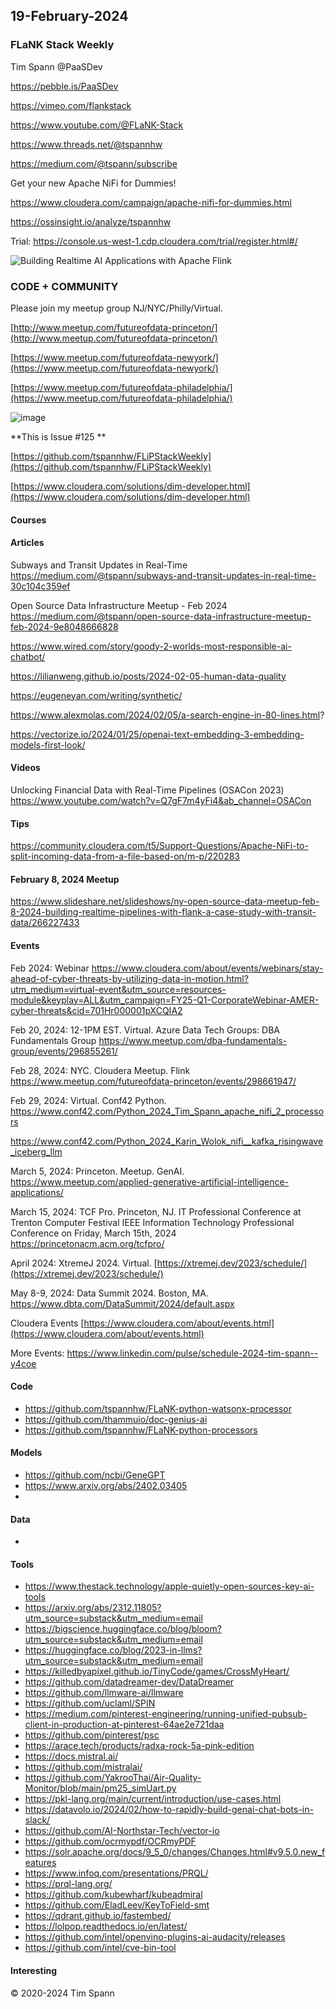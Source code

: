 ## 19-February-2024



### FLaNK Stack Weekly


Tim Spann @PaaSDev

https://pebble.is/PaaSDev

https://vimeo.com/flankstack

https://www.youtube.com/@FLaNK-Stack

https://www.threads.net/@tspannhw

https://medium.com/@tspann/subscribe

Get your new Apache NiFi for Dummies!

https://www.cloudera.com/campaign/apache-nifi-for-dummies.html

https://ossinsight.io/analyze/tspannhw

Trial: https://console.us-west-1.cdp.cloudera.com/trial/register.html#/

![Building Realtime AI Applications with Apache Flink](https://github.com/tspannhw/FLiPStackWeekly/assets/18673814/98d10d79-c316-4f84-b51f-b4c0eb6128b8)


### CODE + COMMUNITY

Please join my meetup group NJ/NYC/Philly/Virtual. 

[http://www.meetup.com/futureofdata-princeton/](http://www.meetup.com/futureofdata-princeton/)

[https://www.meetup.com/futureofdata-newyork/](https://www.meetup.com/futureofdata-newyork/)

[https://www.meetup.com/futureofdata-philadelphia/](https://www.meetup.com/futureofdata-philadelphia/)

![image](https://github.com/tspannhw/FLiPStackWeekly/assets/18673814/5a9ed187-64a4-48db-b3aa-acbc8828e893)


**This is Issue #125 **

[https://github.com/tspannhw/FLiPStackWeekly](https://github.com/tspannhw/FLiPStackWeekly)

[https://www.cloudera.com/solutions/dim-developer.html](https://www.cloudera.com/solutions/dim-developer.html)


#### Courses



#### Articles

Subways and Transit Updates in Real-Time
https://medium.com/@tspann/subways-and-transit-updates-in-real-time-30c104c359ef

Open Source Data Infrastructure Meetup - Feb 2024
https://medium.com/@tspann/open-source-data-infrastructure-meetup-feb-2024-9e8048666828

https://www.wired.com/story/goody-2-worlds-most-responsible-ai-chatbot/

https://lilianweng.github.io/posts/2024-02-05-human-data-quality

https://eugeneyan.com/writing/synthetic/

https://www.alexmolas.com/2024/02/05/a-search-engine-in-80-lines.html?

https://vectorize.io/2024/01/25/openai-text-embedding-3-embedding-models-first-look/


#### Videos


Unlocking Financial Data with Real-Time Pipelines (OSACon 2023)
https://www.youtube.com/watch?v=Q7gF7m4yFi4&ab_channel=OSACon


#### Tips

https://community.cloudera.com/t5/Support-Questions/Apache-NiFi-to-split-incoming-data-from-a-file-based-on/m-p/220283

#### February 8, 2024 Meetup

https://www.slideshare.net/slideshows/ny-open-source-data-meetup-feb-8-2024-building-realtime-pipelines-with-flank-a-case-study-with-transit-data/266227433


#### Events


Feb 2024: Webinar
https://www.cloudera.com/about/events/webinars/stay-ahead-of-cyber-threats-by-utilizing-data-in-motion.html?utm_medium=virtual-event&utm_source=resources-module&keyplay=ALL&utm_campaign=FY25-Q1-CorporateWebinar-AMER-cyber-threats&cid=701Hr000001pXCQIA2

Feb 20, 2024: 12-1PM EST. Virtual. Azure Data Tech Groups: DBA Fundamentals Group
https://www.meetup.com/dba-fundamentals-group/events/296855261/

Feb 28, 2024:  NYC. Cloudera Meetup.   Flink
https://www.meetup.com/futureofdata-princeton/events/298661947/

Feb 29, 2024: Virtual. Conf42 Python.
https://www.conf42.com/Python_2024_Tim_Spann_apache_nifi_2_processors

https://www.conf42.com/Python_2024_Karin_Wolok_nifi__kafka_risingwave_iceberg_llm

March 5, 2024: Princeton. Meetup. GenAI.
https://www.meetup.com/applied-generative-artificial-intelligence-applications/

March 15, 2024: TCF Pro. Princeton, NJ.
IT Professional Conference at Trenton Computer Festival
IEEE Information Technology Professional Conference on Friday, March 15th, 2024
https://princetonacm.acm.org/tcfpro/

April 2024: XtremeJ 2024. Virtual.
[https://xtremej.dev/2023/schedule/](https://xtremej.dev/2023/schedule/)

May 8-9, 2024: Data Summit 2024. Boston, MA.
https://www.dbta.com/DataSummit/2024/default.aspx

Cloudera Events
[https://www.cloudera.com/about/events.html](https://www.cloudera.com/about/events.html)

More Events:
https://www.linkedin.com/pulse/schedule-2024-tim-spann--y4coe


#### Code

* https://github.com/tspannhw/FLaNK-python-watsonx-processor
* https://github.com/thammuio/doc-genius-ai
* https://github.com/tspannhw/FLaNK-python-processors
  
#### Models

* https://github.com/ncbi/GeneGPT
* https://www.arxiv.org/abs/2402.03405
* 

#### Data

*  

#### Tools

* https://www.thestack.technology/apple-quietly-open-sources-key-ai-tools
* https://arxiv.org/abs/2312.11805?utm_source=substack&utm_medium=email
* https://bigscience.huggingface.co/blog/bloom?utm_source=substack&utm_medium=email
* https://huggingface.co/blog/2023-in-llms?utm_source=substack&utm_medium=email
* https://killedbyapixel.github.io/TinyCode/games/CrossMyHeart/
* https://github.com/datadreamer-dev/DataDreamer
* https://github.com/llmware-ai/llmware
* https://github.com/uclaml/SPIN
* https://medium.com/pinterest-engineering/running-unified-pubsub-client-in-production-at-pinterest-64ae2e721daa
* https://github.com/pinterest/psc
* https://arace.tech/products/radxa-rock-5a-pink-edition
* https://docs.mistral.ai/
* https://github.com/mistralai/
* https://github.com/YakrooThai/Air-Quality-Monitor/blob/main/pm25_simUart.py
* https://pkl-lang.org/main/current/introduction/use-cases.html
* https://datavolo.io/2024/02/how-to-rapidly-build-genai-chat-bots-in-slack/
* https://github.com/AI-Northstar-Tech/vector-io
* https://github.com/ocrmypdf/OCRmyPDF
* https://solr.apache.org/docs/9_5_0/changes/Changes.html#v9.5.0.new_features
* https://www.infoq.com/presentations/PRQL/
* https://prql-lang.org/
* https://github.com/kubewharf/kubeadmiral
* https://github.com/EladLeev/KeyToField-smt
* https://qdrant.github.io/fastembed/
* https://lolpop.readthedocs.io/en/latest/
* https://github.com/intel/openvino-plugins-ai-audacity/releases
* https://github.com/intel/cve-bin-tool
  

#### Interesting


  
&copy; 2020-2024 Tim Spann
